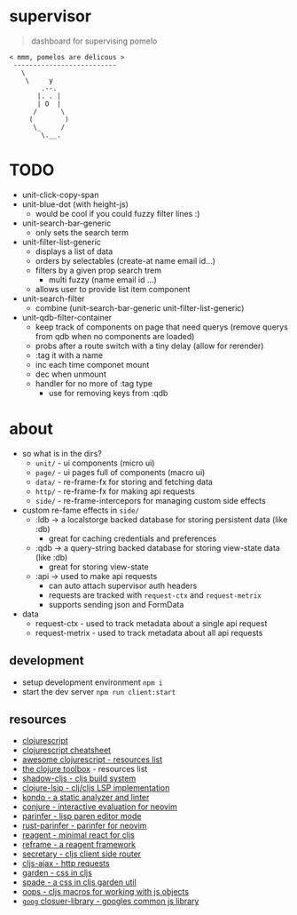 # supervisor
> dashboard for supervising pomelo

```
< mmm, pomelos are delicous >
 --------------------------
   \
    \     y
        .--.
       |. . |
       | O  |
      /      \
     (        )
      \_     /
        \.__.
```

# TODO
* unit-click-copy-span
* unit-blue-dot (with height-js)
  * would be cool if you could fuzzy filter lines :)
* unit-search-bar-generic
  * only sets the search term
* unit-filter-list-generic
  * displays a list of data
  * orders by selectables (create-at name email id...)
  * filters by a given prop search trem
    * multi fuzzy (name email id ...)
  * allows user to provide list item component
* unit-search-filter
  * combine (unit-search-bar-generic unit-filter-list-generic)
* unit-qdb-filter-container
  * keep track of components on page that need querys
  (remove querys from qdb when no components are loaded)
  * probs after a route switch with a tiny delay (allow for rerender)
  * :tag it with a name
  * inc each time componet mount
  * dec when unmount
  * handler for no more of :tag type
    * use for removing keys from :qdb

# about
* so what is in the dirs?
  * `unit/` - ui components (micro ui)
  * `page/` - ui pages full of components (macro ui)
  * `data/` - re-frame-fx for storing and fetching data
  * `http/` - re-frame-fx for making api requests
  * `side/` - re-frame-intercepors for managing custom side effects
* custom re-fame effects in `side/`
  * :ldb -> a localstorge backed database for storing persistent data (like :db)
    * great for caching credentials and preferences
  * :qdb -> a query-string backed database for storing view-state data (like :db)
    * great for storing view-state
  * :api -> used to make api requests
    * can auto attach supervisor auth headers
    * requests are tracked with `request-ctx` and `request-metrix`
    * supports sending json and FormData
* data
  * request-ctx - used to track metadata about a single api request
  * request-metrix - used to track metadata about all api requests

## development
* setup development environment `npm i`
* start the dev server `npm run client:start`

## resources
* [clojurescript](https://clojurescript.org/)
* [clojurescript cheatsheet](https://cljs.info/cheatsheet/)
* [awesome clojurescript - resources list](https://github.com/hantuzun/awesome-clojurescript)
* [the clojure toolbox](https://www.clojure-toolbox.com/) - resources list
* [shadow-cljs - cljs build system](https://github.com/thheller/shadow-cljs)
* [clojure-lsip - clj/cljs LSP implementation](https://github.com/clojure-lsp/clojure-lsp)
* [kondo - a static analyzer and linter](https://github.com/clj-kondo/clj-kondo)
* [conjure - interactive evaluation for neovim](https://github.com/Olical/conjure)
* [parinfer - lisp paren editor mode](https://shaunlebron.github.io/parinfer/)
* [rust-parinfer - parinfer for neovim](https://shaunlebron.github.io/parinfer/)
* [reagent - minimal react for cljs](https://reagent-project.github.io/)
* [reframe - a reagent framework](https://day8.github.io/re-frame/)
* [secretary - cljs client side router](https://github.com/clj-commons/secretary)
* [cljs-ajax - http requests](https://github.com/JulianBirch/cljs-ajax)
* [garden - css in cljs](https://github.com/noprompt/garden)
* [spade - a css in cljs garden util](https://github.com/dhleong/spade)
* [oops - cljs macros for working with js objects](https://github.com/binaryage/cljs-oops)
* [`goog` closuer-library - googles common js library](https://github.com/google/closure-library)
